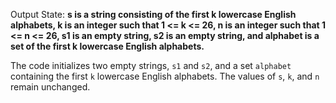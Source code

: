 Output State: **s is a string consisting of the first k lowercase English alphabets, k is an integer such that 1 <= k <= 26, n is an integer such that 1 <= n <= 26, s1 is an empty string, s2 is an empty string, and alphabet is a set of the first k lowercase English alphabets.**

The code initializes two empty strings, `s1` and `s2`, and a set `alphabet` containing the first `k` lowercase English alphabets. The values of `s`, `k`, and `n` remain unchanged.